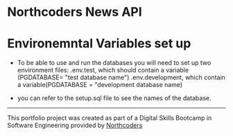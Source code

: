 # Northcoders News API

# Environemntal Variables set up

- To be able to use and run the databases you will need to set up two environment files:
  .env.test, which should contain a variable (PGDATABASE= "test database name")
  .env.development, which contain a variable(PGDATABASE = "development database name)

- you can refer to the setup.sql file to see the names of the database.

---

This portfolio project was created as part of a Digital Skills Bootcamp in Software Engineering provided by [Northcoders](https://northcoders.com/)
